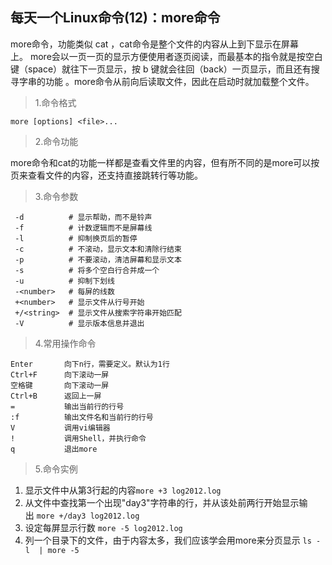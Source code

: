 ## 每天一个Linux命令(12)：more命令

more命令，功能类似 cat ，cat命令是整个文件的内容从上到下显示在屏幕上。 more会以一页一页的显示方便使用者逐页阅读，而最基本的指令就是按空白键（space）就往下一页显示，按 b 键就会往回（back）一页显示，而且还有搜寻字串的功能 。more命令从前向后读取文件，因此在启动时就加载整个文件。
> 1.命令格式
```shell
more [options] <file>... 
```
> 2.命令功能

more命令和cat的功能一样都是查看文件里的内容，但有所不同的是more可以按页来查看文件的内容，还支持直接跳转行等功能。

> 3.命令参数
```shell
 -d          # 显示帮助，而不是铃声
 -f          # 计数逻辑而不是屏幕线
 -l          # 抑制换页后的暂停
 -c          # 不滚动，显示文本和清除行结束
 -p          # 不要滚动，清洁屏幕和显示文本
 -s          # 将多个空白行合并成一个
 -u          # 抑制下划线
 -<number>   # 每屏的线数
 +<number>   # 显示文件从行号开始
 +/<string>  # 显示文件从搜索字符串开始匹配
 -V          # 显示版本信息并退出
```
> 4.常用操作命令

```shell
Enter    	向下n行，需要定义。默认为1行
Ctrl+F   	向下滚动一屏
空格键       向下滚动一屏
Ctrl+B  	返回上一屏
=       	输出当前行的行号
:f     	    输出文件名和当前行的行号
V			调用vi编辑器
!			调用Shell，并执行命令 
q			退出more
```

> 5.命令实例

1. 显示文件中从第3行起的内容`more +3 log2012.log`
2. 从文件中查找第一个出现"day3"字符串的行，并从该处前两行开始显示输出 `more +/day3 log2012.log`
3. 设定每屏显示行数 `more -5 log2012.log`
4. 列一个目录下的文件，由于内容太多，我们应该学会用more来分页显示 `ls -l  | more -5`